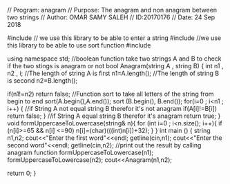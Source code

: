 


// Program: anagram
// Purpose: The anagram and non anagram between two strings
// Author:  OMAR SAMY SALEH
// ID:20170176
// Date:    24 Sep 2018

#include <iostream>
// we use this library to be able to enter a string
#include<string>
//we use this library to be able to use sort function
#include<algorithm>

using namespace std;
//boolean function take two strings A and B to check if the two stings is  anagram or not
bool Anagram(string A , string B)
{
int n1 , n2 , i;
//The length of string A is first
n1=A.length();
//The length of string B is second
n2=B.length();

if(n1!=n2)
    return false;
//Function sort to take all letters of the string from begin to end
sort(A.begin(),A.end());
sort (B.begin(), B.end());
for(i=0 ; i<n1 ; i++)
{
//if String A not equal string B therefor it's not anagram
    if(A[i]!=B[i])
    return false;
}
//if String A equal string B therefor it's anagram
 return true;
}
void formUppercaseToLowercase(string& n){
for (int i=0 ; i<n.size(); i++){
    if (n[i]>=65 && n[i] <=90)
    n[i]=(char)(((int)n[i])+32);
}
}
 int main ()
{
string n1,n2;
cout<<"Enter the first word"<<endl;
getline(cin,n1);
cout<<"Enter the second word"<<endl;
getline(cin,n2);
//print out the result by calling anagram function
formUppercaseToLowercase(n1);
formUppercaseToLowercase(n2);
cout<<Anagram(n1,n2);

return 0;
}




